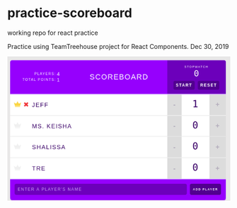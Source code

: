 # practice-scoreboard

working repo for react practice

Practice using TeamTreehouse project for React Components.
Dec 30, 2019

![screnshot](practice-scoreboard.png)
